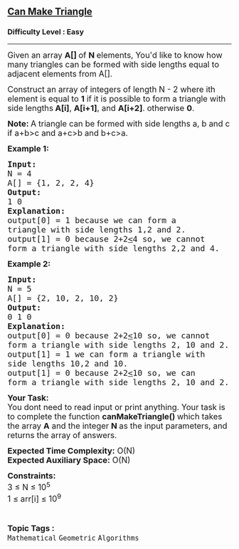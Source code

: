 <h2><a href="https://practice.geeksforgeeks.org/problems/51b7f8fb8b33d657a857f230361b7dad6565ce62/1?page=1&category[]=Mathematical&sortBy=accuracy">Can Make Triangle</a></h2><h3>Difficulty Level : Easy</h3><hr><div class="problems_problem_content__Xm_eO"><p><span style="font-size:18px">Given an array&nbsp;<strong>A[]&nbsp;</strong>of&nbsp;<strong>N&nbsp;</strong>elements, You'd like to know how many triangles can be formed with side lengths equal to adjacent elements from A[].</span></p>

<p><span style="font-size:18px">Construct an array of integers of length N - 2 where ith element is equal to <strong>1</strong> if it is possible to form a triangle with side lengths<strong> A[i]</strong>, <strong>A[i+1]</strong>, and <strong>A[i+2]</strong>. otherwise <strong>0</strong>.</span></p>

<p><span style="font-size:18px"><strong>Note: </strong>A triangle can be formed with side lengths a, b and c if a+b&gt;c and a+c&gt;b and b+c&gt;a.</span></p>

<p><span style="font-size:18px"><strong>Example 1:</strong></span></p>

<pre><span style="font-size:18px"><strong>Input:</strong>
N = 4
A[] = {1, 2, 2, 4}
<strong>Output:</strong>
1 0
<strong>Explanation:</strong>
output[0] = 1 because we can form a 
triangle with side lengths 1,2 and 2.
output[1] = 0 because 2+2<u>&lt;</u>4 so, we cannot 
form a triangle with side lengths 2,2 and 4.</span>
</pre>

<p><span style="font-size:18px"><strong>Example 2:</strong></span></p>

<pre><span style="font-size:18px"><strong>Input: </strong>
N = 5
A[] = {2, 10, 2, 10, 2}
<strong>Output:</strong>
0 1 0
<strong>Explanation:
</strong>output[0] = 0 because 2+2<u>&lt;</u>10 so, we cannot
form a triangle with side lengths 2, 10 and 2.<strong> </strong>
output[1] = 1 we can form a triangle with 
side lengths 10,2 and 10.<strong> 
</strong>output[1] = 0 because 2+2<u>&lt;</u>10 so, we can
form a triangle with side lengths 2, 10 and 2.<strong> </strong></span>
</pre>

<p><span style="font-size:18px"><strong>Your Task:</strong><br>
You dont need to read input or print anything. Your task is to c</span><span style="font-size:18px">omplete the function&nbsp;<strong>canMakeTriangle()&nbsp;</strong>which takes the array&nbsp;<strong>A</strong>&nbsp;and the integer&nbsp;<strong>N&nbsp;</strong>as the input parameters, and returns the array of answers.</span></p>

<p><span style="font-size:18px"><strong>Expected Time Complexity:</strong>&nbsp;O(N)<br>
<strong>Expected Auxiliary Space:</strong>&nbsp;O(N)</span></p>

<p><span style="font-size:18px"><strong>Constraints:</strong><br>
3 ≤ N&nbsp;≤ 10<sup>5&nbsp;</sup><br>
1 ≤ arr[i] ≤ 10<sup>9</sup></span></p>
</div><br><p><span style=font-size:18px><strong>Topic Tags : </strong><br><code>Mathematical</code>&nbsp;<code>Geometric</code>&nbsp;<code>Algorithms</code>&nbsp;